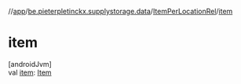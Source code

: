 //[app](../../../index.md)/[be.pieterpletinckx.supplystorage.data](../index.md)/[ItemPerLocationRel](index.md)/[item](item.md)

# item

[androidJvm]\
val [item](item.md): [Item](../-item/index.md)
